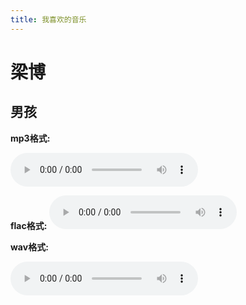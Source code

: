 ```yaml
---
title: 我喜欢的音乐
---
```



# 梁博

## 男孩
**mp3格式:**

<audio controls>
  <source src="./assets/music/男孩.mp3" type="audio/mpeg">
</audio>

**flac格式:**
<audio controls>
  <source src="./assets/music/男孩.flac" type="audio/flac">
</audio>

**wav格式:**

<audio controls>
  <source src="./assets/music/男孩.wav" type="audio/wav">
</audio>